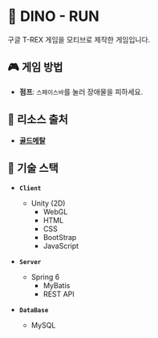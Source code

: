 # 🦖 DINO - RUN

구글 T-REX 게임을 모티브로 제작한 게임입니다.

## 🎮 게임 방법

- **점프**: `스페이스바`를 눌러 장애물을 피하세요.

## 🎨 리소스 출처

- **[골드메탈](https://assetstore.unity.com/packages/2d/characters/bolt-2d-dinorun-assets-pack-188721?srsltid=AfmBOooFRp-LmTAOF1RcgtemxmXFhPHkpEizTuuITnSJVHVLk74i4R1u)**

## 🚀 기술 스택

- **`Client`**

  - Unity (2D)
    - WebGL
    - HTML
    - CSS
    - BootStrap
    - JavaScript

- **`Server`**

  - Spring 6
    - MyBatis
    - REST API

- **`DataBase`**
  - MySQL

